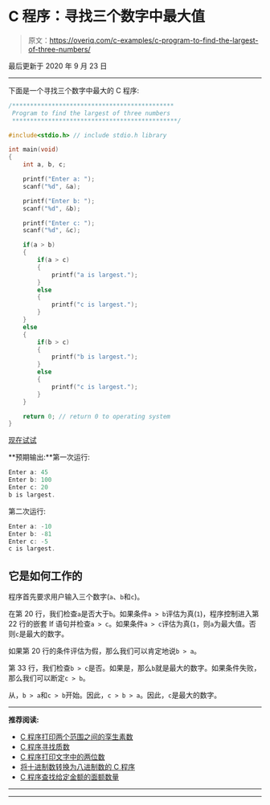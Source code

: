 # C 程序：寻找三个数字中最大值

> 原文：<https://overiq.com/c-examples/c-program-to-find-the-largest-of-three-numbers/>

最后更新于 2020 年 9 月 23 日

* * *

下面是一个寻找三个数字中最大的 C 程序:

```c
/*********************************************
 Program to find the largest of three numbers
 **********************************************/

#include<stdio.h> // include stdio.h library

int main(void)
{       
    int a, b, c;

    printf("Enter a: ");
    scanf("%d", &a);

    printf("Enter b: ");
    scanf("%d", &b);

    printf("Enter c: ");
    scanf("%d", &c);

    if(a > b)
    {
        if(a > c)
        {
            printf("a is largest.");
        }
        else
        {
            printf("c is largest.");
        }
    }
    else
    {
        if(b > c)
        {
            printf("b is largest.");
        }
        else
        {
            printf("c is largest.");
        }
    }

    return 0; // return 0 to operating system
}

```

[现在试试](https://overiq.com/c-online-compiler/JQl/)

**预期输出:**第一次运行:

```c
Enter a: 45
Enter b: 100
Enter c: 20
b is largest.

```

第二次运行:

```c
Enter a: -10 
Enter b: -81
Enter c: -5
c is largest.

```

## 它是如何工作的

程序首先要求用户输入三个数字(`a`、`b`和`c`)。

在第 20 行，我们检查`a`是否大于`b`。如果条件`a > b`评估为真(`1`)，程序控制进入第 22 行的嵌套 If 语句并检查`a > c`。如果条件`a > c`评估为真(`1`，则`a`为最大值。否则`c`是最大的数字。

如果第 20 行的条件评估为假，那么我们可以肯定地说`b > a`。

第 33 行，我们检查`b > c`是否。如果是，那么`b`就是最大的数字。如果条件失败，那么我们可以断定`c > b`。

从，`b > a`和`c > b`开始。因此，`c > b > a`。因此，`c`是最大的数字。

* * *

**推荐阅读:**

*   [C 程序打印两个范围之间的孪生素数](/c-examples/c-program-to-print-twin-prime-numbers-between-two-ranges/)
*   [C 程序寻找质数](/c-examples/c-program-to-find-prime-numbers/)
*   [C 程序打印文字中的两位数](/c-examples/c-program-to-print-the-two-digit-number-in-words/)
*   [将十进制数转换为八进制数的 C 程序](/c-examples/c-program-to-convert-a-decimal-number-to-an-octal-number/)
*   [C 程序查找给定金额的面额数量](/c-examples/c-program-to-find-the-number-of-denominations-for-a-given-amount/)

* * *

* * *